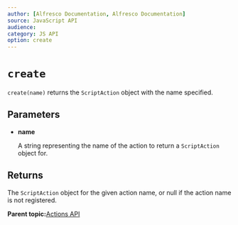 ```yaml
---
author: [Alfresco Documentation, Alfresco Documentation]
source: JavaScript API
audience: 
category: JS API
option: create
---
```


# `create`

`create(name)` returns the `ScriptAction` object with the name specified.

## Parameters

-   **name**

    A string representing the name of the action to return a `ScriptAction` object for.


## Returns

The `ScriptAction` object for the given action name, or null if the action name is not registered.

**Parent topic:**[Actions API](../references/API-JS-Actions.md)

